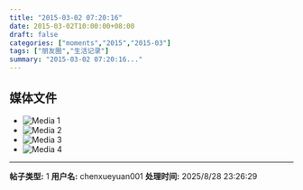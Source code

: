 ```yaml
---
title: "2015-03-02 07:20:16"
date: 2015-03-02T10:00:00+08:00
draft: false
categories: ["moments","2015","2015-03"]
tags: ["朋友圈","生活记录"]
summary: "2015-03-02 07:20:16..."
---
```


## 媒体文件

- ![Media 1](/Moments/photos/2015-03-02/201503020720160.jpg)
- ![Media 2](/Moments/photos/2015-03-02/201503020720161.jpg)
- ![Media 3](/Moments/photos/2015-03-02/201503020720162.jpg)
- ![Media 4](/Moments/photos/2015-03-02/201503020720163.jpg)

---

**帖子类型:** 1
**用户名:** chenxueyuan001
**处理时间:** 2025/8/28 23:26:29